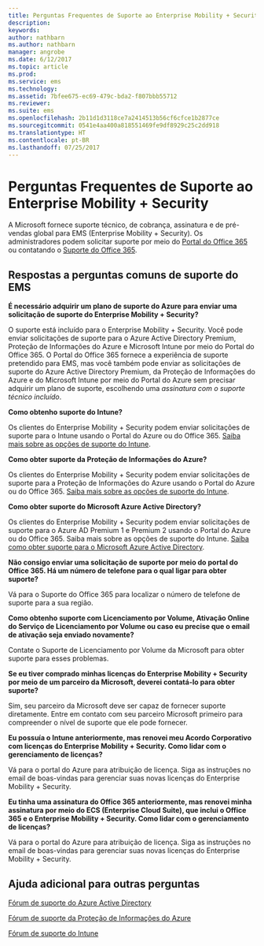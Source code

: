 ```yaml
---
title: Perguntas Frequentes de Suporte ao Enterprise Mobility + Security
description: 
keywords: 
author: nathbarn
ms.author: nathbarn
manager: angrobe
ms.date: 6/12/2017
ms.topic: article
ms.prod: 
ms.service: ems
ms.technology: 
ms.assetid: 7bfee675-ec69-479c-bda2-f807bbb55712
ms.reviewer: 
ms.suite: ems
ms.openlocfilehash: 2b11d1d3118ce7a2414513b56cf6cfce1b2877ce
ms.sourcegitcommit: 0541e4aa400a818551469fe9df8929c25c2dd918
ms.translationtype: HT
ms.contentlocale: pt-BR
ms.lasthandoff: 07/25/2017
---
```

# <a name="enterprise-mobility--security-support-faqs"></a>Perguntas Frequentes de Suporte ao Enterprise Mobility + Security
A Microsoft fornece suporte técnico, de cobrança, assinatura e de pré-vendas global para EMS (Enterprise Mobility + Security). Os administradores podem solicitar suporte por meio do [Portal do Office 365](https://portal.office.com/Default.aspx?SkipSspr=true) ou contatando o [Suporte do Office 365](https://support.office.com/article/Contact-Office-365-for-business-support-32a17ca7-6fa0-4870-8a8d-e25ba4ccfd4b?CorrelationId=c1f4c670-18b3-41ec-81c9-e8d383caa6ad).

## <a name="answers-to-common-ems-support-questions"></a>Respostas a perguntas comuns de suporte do EMS

**É necessário adquirir um plano de suporte do Azure para enviar uma solicitação de suporte do Enterprise Mobility + Security?**

O suporte está incluído para o Enterprise Mobility + Security. Você pode enviar solicitações de suporte para o Azure Active Directory Premium, Proteção de Informações do Azure e Microsoft Intune por meio do Portal do Office 365. O Portal do Office 365 fornece a experiência de suporte pretendido para EMS, mas você também pode enviar as solicitações de suporte do Azure Active Directory Premium, da Proteção de Informações do Azure e do Microsoft Intune por meio do Portal do Azure sem precisar adquirir um plano de suporte, escolhendo uma *assinatura com o suporte técnico incluído*.

**Como obtenho suporte do Intune?**

Os clientes do Enterprise Mobility + Security podem enviar solicitações de suporte para o Intune usando o Portal do Azure ou do Office 365. [Saiba mais sobre as opções de suporte do Intune](https://docs.microsoft.com/intune/get-support).

**Como obter suporte da Proteção de Informações do Azure?**

Os clientes do Enterprise Mobility + Security podem enviar solicitações de suporte para a Proteção de Informações do Azure usando o Portal do Azure ou do Office 365. [Saiba mais sobre as opções de suporte do Intune](https://docs.microsoft.com/information-protection/get-started/information-support#to-contact-microsoft-support).

**Como obter suporte do Microsoft Azure Active Directory?**

Os clientes do Enterprise Mobility + Security podem enviar solicitações de suporte para o Azure AD Premium 1 e Premium 2 usando o Portal do Azure ou do Office 365. Saiba mais sobre as opções de suporte do Intune. [Saiba como obter suporte para o Microsoft Azure Active Directory](https://docs.microsoft.com/azure/active-directory/active-directory-troubleshooting-support-howto).

**Não consigo enviar uma solicitação de suporte por meio do portal do Office 365. Há um número de telefone para o qual ligar para obter suporte?**

Vá para o Suporte do Office 365 para localizar o número de telefone de suporte para a sua região.

**Como obtenho suporte com Licenciamento por Volume, Ativação Online do Serviço de Licenciamento por Volume ou caso eu precise que o email de ativação seja enviado novamente?**

Contate o Suporte de Licenciamento por Volume da Microsoft para obter suporte para esses problemas.

 **Se eu tiver comprado minhas licenças do Enterprise Mobility + Security por meio de um parceiro da Microsoft, deverei contatá-lo para obter suporte?**

Sim, seu parceiro da Microsoft deve ser capaz de fornecer suporte diretamente. Entre em contato com seu parceiro Microsoft primeiro para compreender o nível de suporte que ele pode fornecer.

**Eu possuía o Intune anteriormente, mas renovei meu Acordo Corporativo com licenças do Enterprise Mobility + Security. Como lidar com o gerenciamento de licenças?**

Vá para o portal do Azure para atribuição de licença. Siga as instruções no email de boas-vindas para gerenciar suas novas licenças do Enterprise Mobility + Security.

**Eu tinha uma assinatura do Office 365 anteriormente, mas renovei minha assinatura por meio do ECS (Enterprise Cloud Suite), que inclui o Office 365 e o Enterprise Mobility + Security. Como lidar com o gerenciamento de licenças?**

Vá para o portal do Azure para atribuição de licença. Siga as instruções no email de boas-vindas para gerenciar suas novas licenças do Enterprise Mobility + Security.

## <a name="additional-help-for-other-questions"></a>Ajuda adicional para outras perguntas
[Fórum de suporte do Azure Active Directory](https://social.msdn.microsoft.com/forums/home?forum=windowsazuread)

[Fórum de suporte da Proteção de Informações do Azure](http://www.yammer.com/AskIPTeam)

[Fórum de suporte do Intune](https://social.technet.microsoft.com/forums/windows/home?category=microsoftintune)
